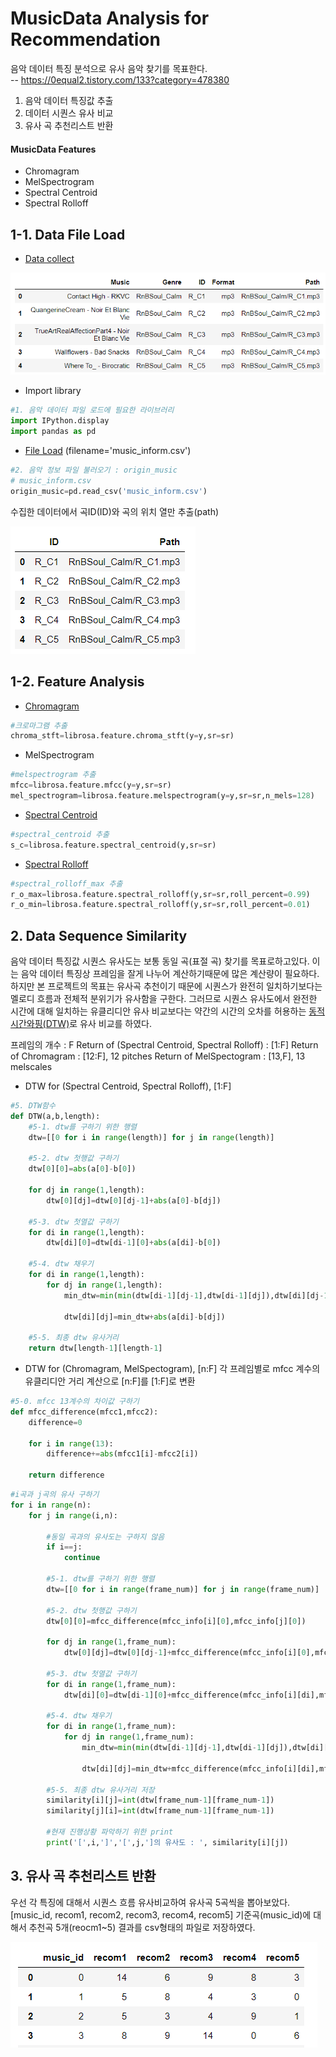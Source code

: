# MusicData Analysis for Recommendation

음악 데이터 특징 분석으로 유사 음악 찾기를 목표한다.  
-- https://0equal2.tistory.com/133?category=478380


1. 음악 데이터 특징값 추출
2. 데이터 시퀀스 유사 비교
3. 유사 곡 추천리스트 반환

#### MusicData Features

- Chromagram
- MelSpectrogram
- Spectral Centroid
- Spectral Rolloff


## 1-1. Data File Load
- [Data collect](https://0equal2.tistory.com/136)  
  
![result](result_image/MusicData_load_2-1.PNG)


- Import library

```python
#1. 음악 데이터 파일 로드에 필요한 라이브러리 
import IPython.display
import pandas as pd
```

- [File Load](https://0equal2.tistory.com/137) (filename='music_inform.csv')


```python
#2. 음악 정보 파일 불러오기 : origin_music
# music_inform.csv 
origin_music=pd.read_csv('music_inform.csv')
```
수집한 데이터에서 곡ID(ID)와 곡의 위치 열만 추출(path) 
  
![result](result_image/MusicData_load_3-1.PNG)


## 1-2. Feature Analysis

- [Chromagram](https://0equal2.tistory.com/138)
```python
#크로마그램 추출
chroma_stft=librosa.feature.chroma_stft(y=y,sr=sr)
```
- MelSpectrogram
```python
#melspectrogram 추출
mfcc=librosa.feature.mfcc(y=y,sr=sr)
mel_spectrogram=librosa.feature.melspectrogram(y=y,sr=sr,n_mels=128)
```
- [Spectral Centroid](https://0equal2.tistory.com/144)
```python
#spectral_centroid 추출
s_c=librosa.feature.spectral_centroid(y,sr=sr)
```
- [Spectral Rolloff](https://0equal2.tistory.com/144)
```python
#spectral_rolloff_max 추출
r_o_max=librosa.feature.spectral_rolloff(y,sr=sr,roll_percent=0.99)
r_o_min=librosa.feature.spectral_rolloff(y,sr=sr,roll_percent=0.01)
```

## 2. Data Sequence Similarity
음악 데이터 특징값 시퀀스 유사도는 보통 동일 곡(표절 곡) 찾기를 목표로하고있다. 이는 음악 데이터 특징상 프레임을 잘게 나누어 계산하기때문에 많은 계산량이 필요하다. 하지만 본 프로젝트의 목표는 유사곡 추천이기 때문에 시퀀스가 완전히 일치하기보다는 멜로디 흐름과 전체적 분위기가 유사함을 구한다. 그러므로 시퀀스 유사도에서 완전한 시간에 대해 일치하는 유클리디안 유사 비교보다는 약간의 시간의 오차를 허용하는 [동적시간와핑(DTW)](https://0equal2.tistory.com/142)로 유사 비교를 하였다. 

프레임의 개수 : F
Return of (Spectral Centroid, Spectral Rolloff) : [1:F]
Return of Chromagram : [12:F], 12 pitches
Return of MelSpectogram : [13,F], 13 melscales


- DTW for (Spectral Centroid, Spectral Rolloff), [1:F]

```python
#5. DTW함수
def DTW(a,b,length):
    #5-1. dtw를 구하기 위한 행렬
    dtw=[[0 for i in range(length)] for j in range(length)]
    
    #5-2. dtw 첫행값 구하기
    dtw[0][0]=abs(a[0]-b[0])
    
    for dj in range(1,length):
        dtw[0][dj]=dtw[0][dj-1]+abs(a[0]-b[dj])
    
    #5-3. dtw 첫열값 구하기
    for di in range(1,length):
        dtw[di][0]=dtw[di-1][0]+abs(a[di]-b[0])
        
    #5-4. dtw 채우기
    for di in range(1,length):
        for dj in range(1,length):
            min_dtw=min(min(dtw[di-1][dj-1],dtw[di-1][dj]),dtw[di][dj-1])
            
            dtw[di][dj]=min_dtw+abs(a[di]-b[dj])
            
    #5-5. 최종 dtw 유사거리
    return dtw[length-1][length-1]
```

- DTW for (Chromagram, MelSpectogram), [n:F]
각 프레임별로 mfcc 계수의 유클리디안 거리 계산으로 [n:F]를 [1:F]로 변환
```python
#5-0. mfcc 13계수의 차이값 구하기
def mfcc_difference(mfcc1,mfcc2):
    difference=0
    
    for i in range(13):
        difference+=abs(mfcc1[i]-mfcc2[i])
        
    return difference
```
```python
#i곡과 j곡의 유사 구하기
for i in range(n):
    for j in range(i,n):
        
        #동일 곡과의 유사도는 구하지 않음 
        if i==j:
            continue 
            
        #5-1. dtw를 구하기 위한 행렬
        dtw=[[0 for i in range(frame_num)] for j in range(frame_num)]
        
        #5-2. dtw 첫행값 구하기
        dtw[0][0]=mfcc_difference(mfcc_info[i][0],mfcc_info[j][0])
        
        for dj in range(1,frame_num):
            dtw[0][dj]=dtw[0][dj-1]+mfcc_difference(mfcc_info[i][0],mfcc_info[j][dj])
        
        #5-3. dtw 첫열값 구하기
        for di in range(1,frame_num):
            dtw[di][0]=dtw[di-1][0]+mfcc_difference(mfcc_info[i][di],mfcc_info[j][0])
            
        #5-4. dtw 채우기
        for di in range(1,frame_num):
            for dj in range(1,frame_num):
                min_dtw=min(min(dtw[di-1][dj-1],dtw[di-1][dj]),dtw[di][dj-1])
                
                dtw[di][dj]=min_dtw+mfcc_difference(mfcc_info[i][di],mfcc_info[j][dj])
                
        #5-5. 최종 dtw 유사거리 저장
        similarity[i][j]=int(dtw[frame_num-1][frame_num-1])
        similarity[j][i]=int(dtw[frame_num-1][frame_num-1])
        
        #현재 진행상황 파악하기 위한 print
        print('[',i,']','[',j,']의 유사도 : ', similarity[i][j])
```
## 3. 유사 곡 추천리스트 반환

우선 각 특징에 대해서 시퀀스 흐름 유사비교하여 유사곡 5곡씩을 뽑아보았다.
[music_id, recom1, recom2, recom3, recom4, recom5]
기준곡(music_id)에 대해서 추천곡 5개(reocm1~5) 결과를 csv형태의 파일로 저장하였다.  

![result](result_image/MusicData_recommendation.PNG)



[//]: # (These are reference links used in the body of this note and get stripped out when the markdown processor does its job. There is no need to format nicely because it shouldn't be seen. Thanks SO - http://stackoverflow.com/questions/4823468/store-comments-in-markdown-syntax)

   [dill]: <https://github.com/joemccann/dillinger>
   [git-repo-url]: <https://github.com/joemccann/dillinger.git>
   [john gruber]: <http://daringfireball.net>
   [df1]: <http://daringfireball.net/projects/markdown/>
   [markdown-it]: <https://github.com/markdown-it/markdown-it>
   [Ace Editor]: <http://ace.ajax.org>
   [node.js]: <http://nodejs.org>
   [Twitter Bootstrap]: <http://twitter.github.com/bootstrap/>
   [jQuery]: <http://jquery.com>
   [@tjholowaychuk]: <http://twitter.com/tjholowaychuk>
   [express]: <http://expressjs.com>
   [AngularJS]: <http://angularjs.org>
   [Gulp]: <http://gulpjs.com>

   [PlDb]: <https://github.com/joemccann/dillinger/tree/master/plugins/dropbox/README.md>
   [PlGh]: <https://github.com/joemccann/dillinger/tree/master/plugins/github/README.md>
   [PlGd]: <https://github.com/joemccann/dillinger/tree/master/plugins/googledrive/README.md>
   [PlOd]: <https://github.com/joemccann/dillinger/tree/master/plugins/onedrive/README.md>
   [PlMe]: <https://github.com/joemccann/dillinger/tree/master/plugins/medium/README.md>
   [PlGa]: <https://github.com/RahulHP/dillinger/blob/master/plugins/googleanalytics/README.md>
